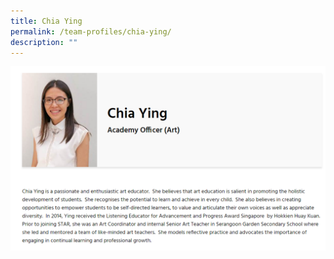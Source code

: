 ```yaml
---
title: Chia Ying
permalink: /team-profiles/chia-ying/
description: ""
---
```

![](/images/profile13.png)